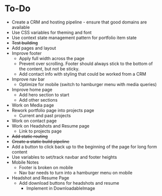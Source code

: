 # To-Do
- Create a CRM and hosting pipeline - ensure that good domains are available
- Use CSS variables for theming and font
- Use context state management pattern for portfolio item state
- ~~Test building~~
- Add pages and layout
- Improve footer
    - Apply full width across the page
    - Prevent over scrolling. Footer should always stick to the bottom of the content, but not be sticky.
    - Add contact info with styling that could be worked from a CRM
- Improve nav bar
    - Optimize for mobile (switch to hamburger menu with media queries)
- Improve home page
    - Add hero section to start
    - Add other sections
- Work on Media page
- Rework portfolio page into projects page
    - Current and past projects
- Work on contact page
- Work on Headshots and Resume page
    - Link to projects page
- ~~Add static routing~~
- ~~Create a static build pipeline~~
- Add a button to click back up to the beginning of the page for long form content
- Use variables to set/track navbar and footer heights
- Mobile Notes
    - Footer is broken on mobile
    - Nav bar needs to turn into a hamburger menu on mobile
- Headshot and Resume Page
    - Add download buttons for headshots and resume
        - Implement in DownloadableImage